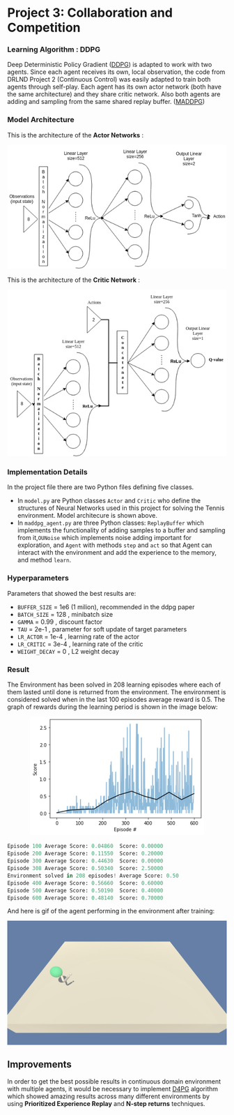 [//]: # (Image References)

# Project 3: Collaboration and Competition

### Learning Algorithm : DDPG

Deep Deterministic Policy Gradient ([DDPG](https://arxiv.org/pdf/1509.02971.pdf)) is adapted to work with two agents. Since each agent receives its own, local observation, the code from DRLND Project 2 (Continuous Control) was easily adapted to train both agents through self-play. Each agent has its own actor network (both have the same architecture) and they share critic network. Also both agents are adding and sampling from the same shared replay buffer. ([MADDPG](https://papers.nips.cc/paper/7217-multi-agent-actor-critic-for-mixed-cooperative-competitive-environments.pdf))

### Model Architecture
This is the architecture of the **Actor Networks** :
<p align="center">
<img src="https://github.com/brinij/p3_collab-compet/blob/master/maddpg_actor.png" width="600">
</p>

This is the architecture of the **Critic Network** :
<p align="center">
<img src="https://github.com/brinij/p3_collab-compet/blob/master/maddpg_critic.png" width="600">
</p>


### Implementation Details

In the project file there are two Python files defining five classes. 
- In `model.py` are Python classes `Actor` and `Critic` who define the structures of Neural Networks used in this project for solving the Tennis environment. Model architecure is shown above.
- In `maddpg_agent.py` are three Python classes: `ReplayBuffer` which implements the functionality of adding samples to a buffer and sampling from it,`OUNoise` which implements noise adding important for exploration, and `Agent` with methods `step` and `act` so that Agent can interact with the environment and add the experience to the memory, and method `learn`.

### Hyperparameters
Parameters that showed the best results are:
- `BUFFER_SIZE` = 1e6 (1 milion), recommended in the ddpg paper
- `BATCH_SIZE`  = 128 , minibatch size
- `GAMMA`       = 0.99 , discount factor
- `TAU`         = 2e-1 , parameter for soft update of target parameters
- `LR_ACTOR`    = 1e-4 , learning rate of the actor
- `LR_CRITIC`   = 3e-4 , learning rate of the critic
- `WEIGHT_DECAY` = 0 ,  L2 weight decay

### Result

The Environment has been solved in 208 learning episodes where each of them lasted until done is returned from the environment. The environment is considered solved when in the last 100 episodes average reward is 0.5. The graph of rewards during the learning period is shown in the image below:

<p align="center">
<img src="https://github.com/brinij/p3_collab-compet/blob/master/maddpg_scores.png" width="400">
</p>

```python
Episode 100	Average Score: 0.04860	Score: 0.00000
Episode 200	Average Score: 0.11550	Score: 0.20000
Episode 300	Average Score: 0.44630	Score: 0.00000
Episode 308	Average Score: 0.50340	Score: 2.50000
Environment solved in 208 episodes!	Average Score: 0.50
Episode 400	Average Score: 0.56660	Score: 0.60000
Episode 500	Average Score: 0.50190	Score: 0.40000
Episode 600	Average Score: 0.48140	Score: 0.70000
```

And here is gif of the agent performing in the environment after training:

<p align="center">
<img src="https://github.com/brinij/p2_continuous-control/blob/master/reacher_trained_solution.gif" width="600">
</p>

## Improvements
In order to get the best possible results in continuous domain environment with multiple agents, it would be necessary to implement [D4PG](https://openreview.net/forum?id=SyZipzbCb) algorithm which showed amazing results across many different environments by using **Prioritized Experience Replay** and **N-step returns** techniques.
